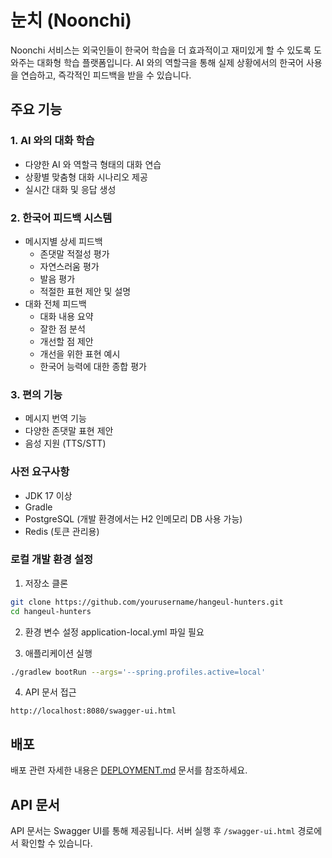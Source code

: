 # 눈치 (Noonchi)

Noonchi 서비스는 외국인들이 한국어 학습을 더 효과적이고 재미있게 할 수 있도록 도와주는 대화형 학습 플랫폼입니다.
AI 와의 역할극을 통해 실제 상황에서의 한국어 사용을 연습하고, 즉각적인 피드백을 받을 수 있습니다.

## 주요 기능

### 1. AI 와의 대화 학습
- 다양한 AI 와 역할극 형태의 대화 연습
- 상황별 맞춤형 대화 시나리오 제공
- 실시간 대화 및 응답 생성

### 2. 한국어 피드백 시스템
- 메시지별 상세 피드백
  - 존댓말 적절성 평가
  - 자연스러움 평가
  - 발음 평가
  - 적절한 표현 제안 및 설명
- 대화 전체 피드백
  - 대화 내용 요약
  - 잘한 점 분석
  - 개선할 점 제안
  - 개선을 위한 표현 예시
  - 한국어 능력에 대한 종합 평가

### 3. 편의 기능
- 메시지 번역 기능
- 다양한 존댓말 표현 제안
- 음성 지원 (TTS/STT)

### 사전 요구사항
- JDK 17 이상
- Gradle
- PostgreSQL (개발 환경에서는 H2 인메모리 DB 사용 가능)
- Redis (토큰 관리용)

### 로컬 개발 환경 설정

1. 저장소 클론
```bash
git clone https://github.com/yourusername/hangeul-hunters.git
cd hangeul-hunters
```

2. 환경 변수 설정
application-local.yml 파일 필요

3. 애플리케이션 실행
```bash
./gradlew bootRun --args='--spring.profiles.active=local'
```

4. API 문서 접근
```
http://localhost:8080/swagger-ui.html
```

## 배포

배포 관련 자세한 내용은 [DEPLOYMENT.md](DEPLOYMENT.md) 문서를 참조하세요.

## API 문서

API 문서는 Swagger UI를 통해 제공됩니다. 서버 실행 후 `/swagger-ui.html` 경로에서 확인할 수 있습니다.